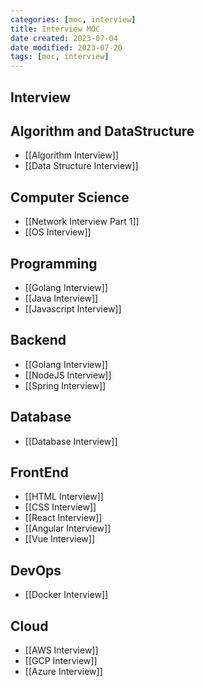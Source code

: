 ```yaml
---
categories: [moc, interview]
title: Interview MOC
date created: 2023-07-04
date modified: 2023-07-20
tags: [moc, interview]
---
```


## Interview

## Algorithm and DataStructure

- [[Algorithm Interview]]
- [[Data Structure Interview]]

## Computer Science

- [[Network Interview Part 1]]
- [[OS Interview]]

## Programming

- [[Golang Interview]]
- [[Java Interview]]
- [[Javascript Interview]]

## Backend

- [[Golang Interview]]
- [[NodeJS Interview]]
- [[Spring Interview]]

## Database

- [[Database Interview]]

## FrontEnd

- [[HTML Interview]]
- [[CSS Interview]]
- [[React Interview]]
- [[Angular Interview]]
- [[Vue Interview]]

## DevOps

- [[Docker Interview]]

## Cloud

- [[AWS Interview]]
- [[GCP Interview]]
- [[Azure Interview]]
